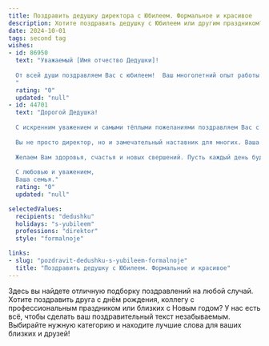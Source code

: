 ```yaml
---
title: Поздравить дедушку директора с Юбилеем. Формальное и красивое
description: Хотите поздравить дедушку с Юбилеем или другим праздником? Наш ИИ создаст незабываемое поздравление, а вы обязательно выделитесь среди других.  
date: 2024-10-01
tags: second tag
wishes:
- id: 86950
  text: "Уважаемый [Имя отчество Дедушки]!
  
  От всей души поздравляем Вас с юбилеем!  Ваш многолетний опыт работы директором,  профессионализм и  вклад в развитие [название организации, если известно] вызывают глубокое уважение.  Желаем Вам крепкого здоровья,  долголетия,  семейного благополучия и  новых успехов во всех Ваших начинаниях.  Пусть  этот знаменательный день будет наполнен радостью,  теплотой и  любовью близких. С юбилеем!
  "
  rating: "0"
  updated: "null"
- id: 44701
  text: "Дорогой Дедушка!
  
  С искренним уважением и самыми тёплыми пожеланиями поздравляем Вас с Юбилеем! Этот знаменательный день отмечает не только Ваш жизненный путь, но и все достижения, которые были достигнуты благодаря Вашему труду и мудрости.
  
  Вы не просто директор, но и замечательный наставник для многих. Ваша преданность делу, умение вдохновлять и вести за собой — это настоящие примеры для подражания. Мы гордимся тем, что Вы являетесь нашей опорой и поддержкой, а Ваши мудрые советы всегда помогают нам в трудные моменты.
  
  Желаем Вам здоровья, счастья и новых свершений. Пусть каждый день будет наполнен радостью, а каждый шаг к цели — уверенностью в своих силах. Наша семья гордится Вами и всегда будет рядом.
  
  С любовью и уважением,
  Ваша семья."
  rating: "0"
  updated: "null"

selectedValues:
  recipients: "dedushku"
  holidays: "s-yubileem"
  professions: "direktor"
  style: "formalnoje"

links:
- slug: "pozdravit-dedushku-s-yubileem-formalnoje"
  title: "Поздравить дедушку с Юбилеем. Формальное и красивое"
---
```


Здесь вы найдете отличную подборку поздравлений на любой случай.
Хотите поздравить друга с днём рождения, коллегу с профессиональным праздником или близких с Новым годом? У нас есть всё, чтобы сделать ваш поздравительный текст незабываемым. Выбирайте нужную категорию и находите лучшие слова для ваших близких и друзей!
